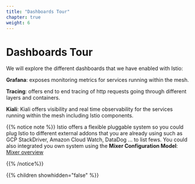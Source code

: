 ```yaml
---
title: "Dashboards Tour"
chapter: true
weight: 6
---
```

# Dashboards Tour

We will explore the different dashboards that we have enabled with Istio:


**Grafana**: exposes monitoring metrics for services running within the mesh.


**Tracing**: offers end to end tracing of http requests going through different layers and containers.

**Kiali**: Kiali offers visibility and real time observability for the services running within the mesh including Istio components.


{{% notice note %}}
Istio offers a flexible pluggable system so you could plug Istio to different external addons that you are already using such as GCP StackDriver, Amazon Cloud Watch, DataDog ... to list fews.
You could also integrated you own system using the **Mixer Configuration Model**: [Mixer overview](https://istio.io/docs/reference/config/policy-and-telemetry/mixer-overview/)

{{% /notice%}}

{{% children showhidden="false" %}}
